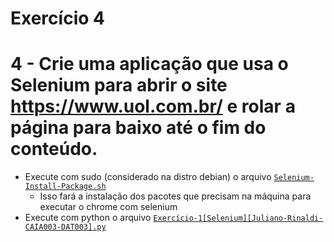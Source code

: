 # Exercício 4

# 4 - Crie uma aplicação que usa o Selenium para abrir o site https://www.uol.com.br/ e rolar a página para baixo até o fim do conteúdo.

- Execute com sudo (considerado na distro debian) o arquivo [`Selenium-Install-Package.sh`](Atividade1/Exercicio4/Selenium-Install-Package.sh)
  - Isso fará a instalação dos pacotes que precisam na máquina para executar o chrome com selenium
- Execute com python o arquivo [`Exercício-1[Selenium][Juliano-Rinaldi-CAIA003-DAT003].py`](Atividade1/Exercicio4/Exercício-1[Selenium][Juliano-Rinaldi-CAIA003-DAT003].py)